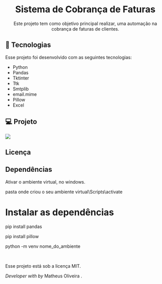<h1 align="center"> Sistema de Cobrança de Faturas </h1>

<p align="center">
Este projeto tem como objetivo principal realizar, uma automação na cobrança de faturas de clientes.<br/>
</p>

## 🚀 Tecnologias

Esse projeto foi desenvolvido com as seguintes tecnologias:

- Python
- Pandas
- Tktinter
- Ttk
- Smtplib
- email.mime
- Pillow
- Excel

## 💻 Projeto

<img src="./system-faturas/sistema-faturas.png">

## Licença

## Dependências

<p>Ativar o ambiente virtual, no windows.</p> 

<p>pasta onde criou o seu ambiente virtual\Scripts\activate</p>

# Instalar as dependências
<p>pip install pandas</p>
<p>pip install pillow</p>
<p>python -m venv nome_do_ambiente</p>

<br>

Esse projeto está sob a licença MIT.

<i>Developer with by</i> Matheus Oliveira .
